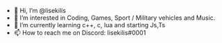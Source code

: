 - 👋 Hi, I’m @lisekilis
- 👀 I’m interested in Coding, Games, Sport / Military vehicles and Music.
- 🌱 I’m currently learning c++, c, lua and starting Js,Ts
- 📫 How to reach me on Discord: lisekilis#0001

<!---
lisekilis/lisekilis is a ✨ special ✨ repository because its `README.md` (this file) appears on your GitHub profile.
You can click the Preview link to take a look at your changes.
--->
